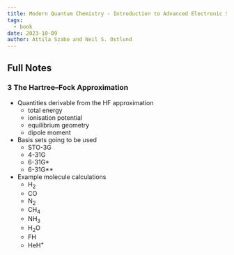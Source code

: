 ```yaml
---
title: Modern Quantum Chemistry - Introduction to Advanced Electronic Structure Theory
tags:
  - book
date: 2023-10-09
author: Attila Szabo and Neil S. Ostlund
---
```

## Full Notes
### 3 The Hartree–Fock Approximation
- Quantities derivable from the HF approximation
	- total energy
	- ionisation potential
	- equilibrium geometry
	- dipole moment 
- Basis sets going to be used
	- STO-3G
	- 4-31G
	- 6-31G\*
	- 6-31G\*\*
- Example molecule calculations
	- $\mathrm{H}_2$
	- $\mathrm{CO}$
	- $\mathrm{N}_2$
	- $\mathrm{CH}_4$
	- $\mathrm{NH}_3$
	- $\mathrm{H}_2 \mathrm{O}$
	- $\mathrm{FH}$
	- $\mathrm{HeH}^+$ 

